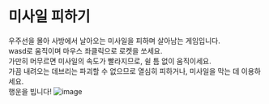 # 미사일 피하기
우주선을 몰아 사방에서 날아오는 미사일을 피하며 살아남는 게임입니다.<br>
wasd로 움직이며 마우스 좌클릭으로 로켓을 쏘세요.<br>
가만히 머무르면 미사일의 속도가 빨라지므로, 쉴 틈 없이 움직이세요.<br>
가끔 내려오는 데브리는 파괴할 수 없으므로 열심히 피하거나, 미사일을 막는 데 이용하세요.<br>
행운을 빕니다!
![image](https://github.com/user-attachments/assets/d68be315-53b8-48c4-a2a8-3430118127aa)
